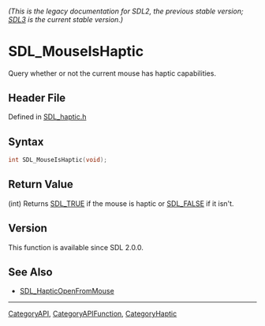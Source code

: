 ###### (This is the legacy documentation for SDL2, the previous stable version; [SDL3](https://wiki.libsdl.org/SDL3/) is the current stable version.)
# SDL_MouseIsHaptic

Query whether or not the current mouse has haptic capabilities.

## Header File

Defined in [SDL_haptic.h](https://github.com/libsdl-org/SDL/blob/SDL2/include/SDL_haptic.h)

## Syntax

```c
int SDL_MouseIsHaptic(void);
```

## Return Value

(int) Returns [SDL_TRUE](SDL_TRUE) if the mouse is haptic or
[SDL_FALSE](SDL_FALSE) if it isn't.

## Version

This function is available since SDL 2.0.0.

## See Also

- [SDL_HapticOpenFromMouse](SDL_HapticOpenFromMouse)

----
[CategoryAPI](CategoryAPI), [CategoryAPIFunction](CategoryAPIFunction), [CategoryHaptic](CategoryHaptic)


